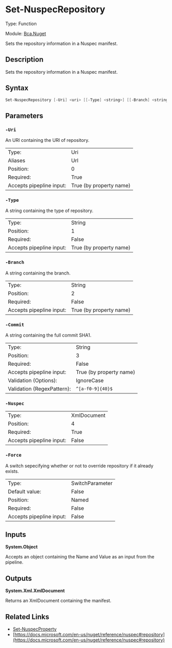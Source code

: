 # Set-NuspecRepository
Type: Function

Module: [Bca.Nuget](../ReadMe.md)

Sets the repository information in a Nuspec manifest.
## Description
Sets the repository information in a Nuspec manifest.
## Syntax
```powershell
Set-NuspecRepository [-Uri] <uri> [[-Type] <string>] [[-Branch] <string>] [[-Commit] <string>] [-Nuspec] <xml> [-Force] [<CommonParameters>]
```
## Parameters
### `-Uri`
An URI containing the URI of repository.

| | |
|:-|:-|
|Type:|Uri|
|Aliases|Url|
|Position:|0|
|Required:|True|
|Accepts pipepline input:|True (by property name)|

### `-Type`
A string containing the type of repository.

| | |
|:-|:-|
|Type:|String|
|Position:|1|
|Required:|False|
|Accepts pipepline input:|True (by property name)|

### `-Branch`
A string containing the branch.

| | |
|:-|:-|
|Type:|String|
|Position:|2|
|Required:|False|
|Accepts pipepline input:|True (by property name)|

### `-Commit`
A string containing the full commit SHA1.

| | |
|:-|:-|
|Type:|String|
|Position:|3|
|Required:|False|
|Accepts pipepline input:|True (by property name)|
|Validation (Options):|IgnoreCase|
|Validation (RegexPattern):|`^[a-f0-9]{40}$`|

### `-Nuspec`

| | |
|:-|:-|
|Type:|XmlDocument|
|Position:|4|
|Required:|True|
|Accepts pipepline input:|False|

### `-Force`
A switch sepecifying whether or not to override repository if it already exists.

| | |
|:-|:-|
|Type:|SwitchParameter|
|Default value:|False|
|Position:|Named|
|Required:|False|
|Accepts pipepline input:|False|

## Inputs
**System.Object**

Accepts an object containing the Name and Value as an input from the pipeline.
## Outputs
**System.Xml.XmlDocument**

Returns an XmlDocument containing the manifest.
## Related Links
- [Set-NuspecProperty](Set-NuspecProperty.md)
- [https://docs.microsoft.com/en-us/nuget/reference/nuspec#repository](https://docs.microsoft.com/en-us/nuget/reference/nuspec#repository)
